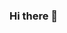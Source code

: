 ### Hi there 👋

<!--
![alt-text](https://github.com/SeemaIsharwal/SeemaIsharwal/blob/main/Untitled%20design.gif)
-->
